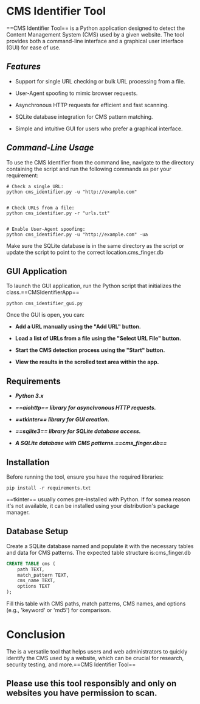 # CMS Identifier Tool

==CMS Identifier Tool== is a Python application designed to detect the Content Management System (CMS) used by a given website. The tool provides both a command-line interface and a graphical user interface (GUI) for ease of use.



## *Features*

* Support for single URL checking or bulk URL processing from a file.

* User-Agent spoofing to mimic browser requests.

* Asynchronous HTTP requests for efficient and fast scanning.

* SQLite database integration for CMS pattern matching.

* Simple and intuitive GUI for users who prefer a graphical interface.



## *Command-Line Usage*

To use the CMS Identifier from the command line, navigate to the directory containing the script and run the following commands as per your requirement:

```
# Check a single URL:
python cms_identifier.py -u "http://example.com"


# Check URLs from a file:
python cms_identifier.py -r "urls.txt"


# Enable User-Agent spoofing:
python cms_identifier.py -u "http://example.com" -ua
```



Make sure the SQLite database is in the same directory as the script or update the script to point to the correct location.cms_finger.db



## GUI Application

To launch the GUI application, run the Python script that initializes the class.==CMSIdentifierApp==

```
python cms_identifier_gui.py
```

Once the GUI is open, you can:

* **Add a URL manually using the "Add URL" button.**

* **Load a list of URLs from a file using the "Select URL File" button.**

* **Start the CMS detection process using the "Start" button.**

* **View the results in the scrolled text area within the app.**



## Requirements

* ***Python 3.x***

* ***==aiohttp== library for asynchronous HTTP requests.***

* ***==tkinter== library for GUI creation.***

* ***==sqlite3== library for SQLite database access.***

* ***A SQLite database with CMS patterns.==cms_finger.db==***



## Installation

Before running the tool, ensure you have the required libraries:

```
pip install -r requirements.txt
```

==tkinter== usually comes pre-installed with Python. If for somea reason it's not available, it can be installed using your distribution's package manager.



## Database Setup

Create a SQLite database named and populate it with the necessary tables and data for CMS patterns. The expected table structure is:cms_finger.db

```sql
CREATE TABLE cms (
    path TEXT,
    match_pattern TEXT,
    cms_name TEXT,
    options TEXT
);
```

Fill this table with CMS paths, match patterns, CMS names, and options (e.g., 'keyword' or 'md5') for comparison.



# Conclusion

The is a versatile tool that helps users and web administrators to quickly identify the CMS used by a website, which can be crucial for research, security testing, and more.==CMS Identifier Tool==

## **Please use this tool responsibly and only on websites you have permission to scan.**

